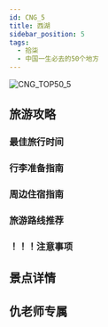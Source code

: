 ```yaml
---
id: CNG_5
title: 西湖
sidebar_position: 5
tags:
  - 拾柒
  - 中国一生必去的50个地方
---
```

![CNG_TOP50_5](/img/love/CNG_TOP50/5.png)

## 旅游攻略

### 最佳旅行时间

### 行李准备指南

### 周边住宿指南

### 旅游路线推荐

### ！！！注意事项

## 景点详情

## 仇老师专属
